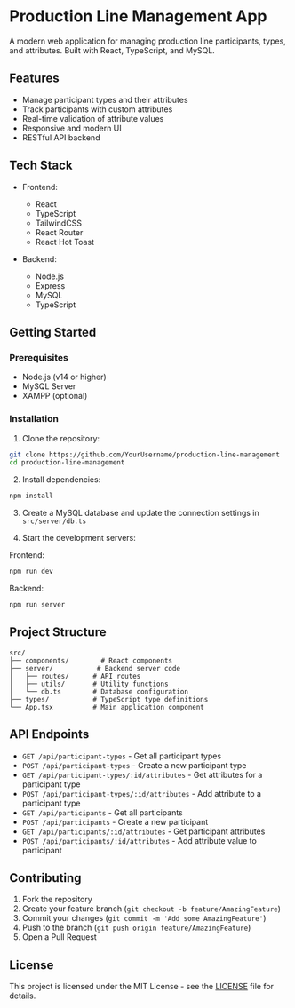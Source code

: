 # Production Line Management App

A modern web application for managing production line participants, types, and attributes. Built with React, TypeScript, and MySQL.

## Features

- Manage participant types and their attributes
- Track participants with custom attributes
- Real-time validation of attribute values
- Responsive and modern UI
- RESTful API backend

## Tech Stack

- Frontend:
  - React
  - TypeScript
  - TailwindCSS
  - React Router
  - React Hot Toast

- Backend:
  - Node.js
  - Express
  - MySQL
  - TypeScript

## Getting Started

### Prerequisites

- Node.js (v14 or higher)
- MySQL Server
- XAMPP (optional)

### Installation

1. Clone the repository:
```bash
git clone https://github.com/YourUsername/production-line-management
cd production-line-management
```

2. Install dependencies:
```bash
npm install
```

3. Create a MySQL database and update the connection settings in `src/server/db.ts`

4. Start the development servers:

Frontend:
```bash
npm run dev
```

Backend:
```bash
npm run server
```

## Project Structure

```
src/
├── components/        # React components
├── server/           # Backend server code
│   ├── routes/      # API routes
│   ├── utils/       # Utility functions
│   └── db.ts        # Database configuration
├── types/           # TypeScript type definitions
└── App.tsx          # Main application component
```

## API Endpoints

- `GET /api/participant-types` - Get all participant types
- `POST /api/participant-types` - Create a new participant type
- `GET /api/participant-types/:id/attributes` - Get attributes for a participant type
- `POST /api/participant-types/:id/attributes` - Add attribute to a participant type
- `GET /api/participants` - Get all participants
- `POST /api/participants` - Create a new participant
- `GET /api/participants/:id/attributes` - Get participant attributes
- `POST /api/participants/:id/attributes` - Add attribute value to participant

## Contributing

1. Fork the repository
2. Create your feature branch (`git checkout -b feature/AmazingFeature`)
3. Commit your changes (`git commit -m 'Add some AmazingFeature'`)
4. Push to the branch (`git push origin feature/AmazingFeature`)
5. Open a Pull Request

## License

This project is licensed under the MIT License - see the [LICENSE](LICENSE) file for details. 